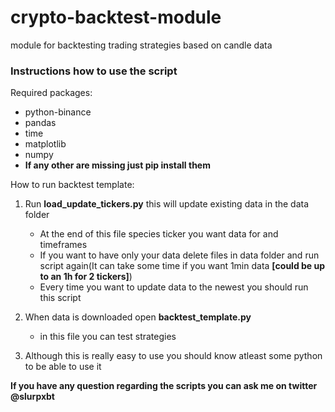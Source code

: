 # crypto-backtest-module
 module for backtesting trading strategies based on candle data
 
 <h3>Instructions how to use the script</h3>
 
 <p>Required packages:<p>
 <ul>
   <li>python-binance</li>
   <li>pandas</li>
   <li>time</li>
   <li>matplotlib</li>
   <li>numpy</li>
   <li><b>If any other are missing just pip install them</b></li>
 </ul>
 
 <p>How to run backtest template:</p>
 
1. Run <b>load_update_tickers.py</b> this will update existing data in the data folder
     - At the end of this file species ticker you want data for and timeframes
     - If you want to have only your data delete files in data folder and run script again(It can take some time if you want 1min data <b>[could be up to an 1h for 2 tickers]</b>)
     - Every time you want to update data to the newest you should run this script
     
2. When data is downloaded  open <b>backtest_template.py</b>
   - in this file you can test strategies
   
3. Although this is really easy to use you should know atleast some python to be able to use it

<b>If you have any question regarding the scripts you can ask me on twitter @slurpxbt</b>


  
 
